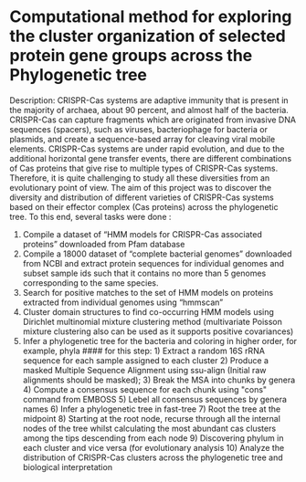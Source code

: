 # Computational method for exploring the cluster organization of selected protein gene groups across the Phylogenetic tree


Description:
CRISPR-Cas systems are adaptive immunity that is present in the majority of archaea, about 90 percent, and almost half of the bacteria. CRISPR-Cas can capture fragments which are originated from invasive DNA sequences (spacers),  such as viruses, bacteriophage for bacteria or plasmids, and create a sequence-based array for cleaving viral mobile elements. CRISPR-Cas systems are under rapid evolution, and due to the additional horizontal gene transfer events, there are different combinations of Cas proteins that give rise to multiple types of CRISPR-Cas systems. Therefore, it is quite challenging to study all these diversities from an evolutionary point of view. The aim of this project was to discover the diversity and distribution of different varieties of CRISPR-Cas systems based on their effector complex (Cas proteins) across the phylogenetic tree. To this end, several tasks were done :

 1) Compile a dataset of “HMM models for CRISPR-Cas associated proteins” downloaded from Pfam database
 2) Compile a 18000 dataset of “complete bacterial genomes” downloaded from NCBI and extract protein sequences for individual genomes and subset sample ids such that it contains no more than 5 genomes corresponding to the same species.
 3) Search for positive matches to the set of HMM models on proteins extracted from individual genomes
 using “hmmscan”
 4) Cluster domain structures to find co-occurring HMM models using Dirichlet multinomial mixture clustering method (multivariate Poisson mixture clustering also can be used as it supports positive covariances)
 5) Infer a phylogenetic tree for the bacteria and coloring in higher order, for example, phyla
        #### for this step:
                  1) Extract a random 16S rRNA sequence for each sample assigned to each cluster
                  2) Produce a masked Multiple Sequence Alignment using ssu-align (Initial raw alignments should be masked);
                  3) Break the MSA into chunks by genera 
                  4) Compute a consensus sequence for each chunk using "cons" command from EMBOSS 
                  5) Lebel all consensus sequences by genera names
                  6) Infer a phylogenetic tree in fast-tree
                  7) Root the tree at the midpoint
                  8) Starting at the root node, recurse through all the internal nodes of the tree whilst calculating the most abundant cas clusters among the tips descending from each node
                  9) Discovering phylum in each cluster and vice versa (for evolutionary analysis
                  10) Analyze the distribution of CRISPR-Cas clusters across the phylogenetic tree and biological interpretation
                  
                  

